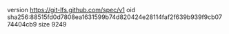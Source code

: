 version https://git-lfs.github.com/spec/v1
oid sha256:88515fd0d7808ea1631599b74d820424e28114faf2f639b939f9cb0774404cb9
size 9249
